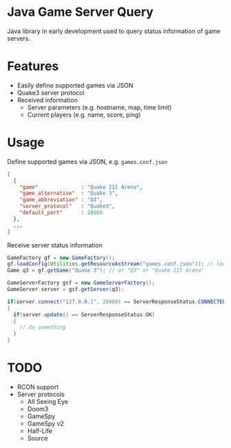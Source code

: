 Java Game Server Query
======================

Java library in early development used to query status information of game servers.

Features
========

* Easily define supported games via JSON
* Quake3 server protocol
* Received information 
  * Server parameters (e.g. hostname, map, time limit)
  * Current players (e.g. name, score, ping)

Usage
=====

Define supported games via JSON, e.g. `games.conf.json`

```JSON
[
  {
    "game"              : "Quake III Arena",
    "game_alternative"  : "Quake 3",
    "game_abbreviation" : "Q3",
    "server_protocol"   : "Quake3",
    "default_port"      : 28960
  },
  ...
]
```

Receive server status information

```Java
GameFactory gf = new GameFactory();
gf.loadConfig(Utilities.getResourceAsStream("games.conf.json")); // load resource file
Game q3 = gf.getGame("Quake 3"); // or "Q3" or "Quake III Arena"

GameServerFactory gsf = new GameServerFactory();
GameServer server = gsf.getServer(q3);

if(server.connect("127.0.0.1", 28960) == ServerResponseStatus.CONNECTED) // or domain.tld
{
  if(server.update() == ServerResponseStatus.OK)
  {
    // do something
  }
}
```

TODO
====

* RCON support
* Server protocols
  * All Seeing Eye
  * Doom3
  * GameSpy
  * GameSpy v2
  * Half-Life
  * Source

